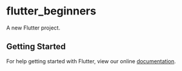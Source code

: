 # flutter_beginners

A new Flutter project.

## Getting Started

For help getting started with Flutter, view our online
[documentation](https://flutter.io/).
